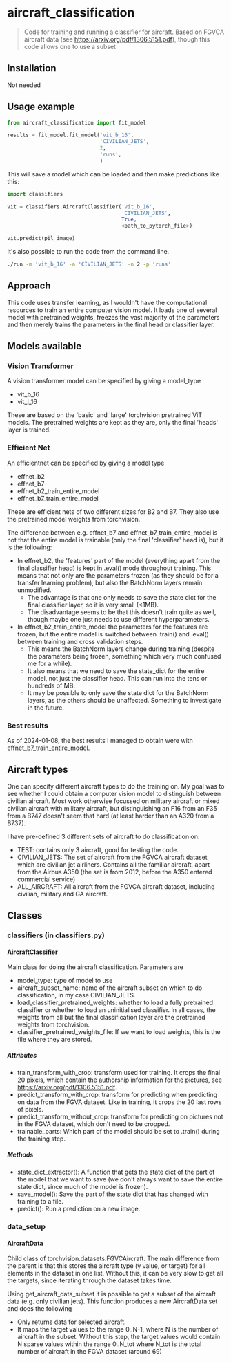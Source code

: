 # aircraft_classification
> Code for training and running a classifier for aircraft.
> Based on FGVCA aircraft data (see https://arxiv.org/pdf/1306.5151.pdf), though this code allows one to use a subset

## Installation
Not needed

## Usage example
```python
from aircraft_classification import fit_model

results = fit_model.fit_model('vit_b_16',
                              'CIVILIAN_JETS',
                              2,
                              'runs',
                              )
```

This will save a model which can be loaded and then make predictions like this:
```python
import classifiers

vit = classifiers.AircraftClassifier('vit_b_16',
                                     'CIVILIAN_JETS',
                                     True,
                                     <path_to_pytorch_file>)

vit.predict(pil_image)
```

It's also possible to run the code from the command line.
```bash
./run -m 'vit_b_16' -a 'CIVILIAN_JETS' -n 2 -p 'runs'
```

## Approach
This code uses transfer learning, as I wouldn't have the computational resources
to train an entire computer vision model. It loads one of several model with
pretrained weights, freezes the vast majority of the parameters and then merely 
trains the parameters in the final head or classifier layer.

## Models available
### Vision Transformer
A vision transformer model can be specified by giving a model_type
* vit_b_16
* vit_l_16

These are based on the 'basic' and 'large' torchvision pretrained ViT models. The pretrained weights are 
kept as they are, only the final 'heads' layer is trained.

### Efficient Net
An efficientnet can be specified by giving a model type
* effnet_b2
* effnet_b7
* effnet_b2_train_entire_model
* effnet_b7_train_entire_model

These are efficient nets of two different sizes for B2 and B7. They also use the pretrained model weights
from torchvision.

The difference between e.g. effnet_b7 and effnet_b7_train_entire_model is not that the entire model is trainable (only the final 'classifier' head is), 
but it is the following:
* In effnet_b2, the 'features' part of the model (everything apart from the final classifier head) is kept in .eval() mode throughout training. This means that not only are the parameters frozen (as they should be for a transfer learning problem), but also the BatchNorm layers remain unmodified.
  * The advantage is that one only needs to save the state dict for the final classifier layer, so it is very small (<1MB).
  * The disadvantage seems to be that this doesn't train quite as well, though maybe one just needs to use different hyperparameters.
* In effnet_b2_train_entire_model the parameters for the features are frozen, but the entire model is switched between .train() and .eval() between training and cross validation steps.
  * This means the BatchNorm layers change during training (despite the parameters being frozen, something which very much confused me for a while).
  * It also means that we need to save the state_dict for the entire model, not just the classifier head. This can run into the tens or hundreds of MB.
  * It may be possible to only save the state dict for the BatchNorm layers, as the others should be unaffected. Something to investigate in the future.

### Best results
As of 2024-01-08, the best results I managed to obtain were with effnet_b7_train_entire_model.

## Aircraft types

One can specify different aircraft types to do the training on. My goal was to see whether I could
obtain a computer vision model to distinguish between civilian aircraft. Most work otherwise focussed on military aircraft
or mixed civilian aircraft with military aircraft, but distinguishing an F16 from an F35 from a B747 doesn't seem that hard 
(at least harder than an A320 from a B737).

I have pre-defined 3 different sets of aircraft to do classification on:
* TEST: contains only 3 aircraft, good for testing the code.
* CIVILIAN_JETS: The set of aircraft from the FGVCA aircraft dataset which are civilian jet airliners. Contains all the familiar aircraft, apart from the Airbus A350 (the set is from 2012, before the A350 entered commercial service)
* ALL_AIRCRAFT: All aircraft from the FGVCA aircraft dataset, including civilian, military and GA aircraft.

## Classes
### classifiers (in classifiers.py)

#### AircraftClassifier
Main class for doing the aircraft classification. Parameters are
* model_type: type of model to use
* aircraft_subset_name: name of the aircraft subset on which to do classification, in my case CIVILIAN_JETS.
* load_classifier_pretrained_weights: whether to load a fully pretrained classifier or whether to load an uninitialised classifier. In all cases, the weights from all but the final classification layer are the pretrained weights from torchvision.
* classifier_pretrained_weights_file: If we want to load weights, this is the file where they are stored.

##### Attributes
* train_transform_with_crop: transform used for training. It crops the final 20 pixels, which contain the authorship information for the pictures, see https://arxiv.org/pdf/1306.5151.pdf.
* predict_transform_with_crop: transform for predicting when predicting on data from the FGVA dataset. Like in training, it crops the 20 last rows of pixels.
* predict_transform_without_crop: transform for predicting on pictures not in the FGVA dataset, which don't need to be cropped.
* trainable_parts: Which part of the model should be set to .train() during the training step.

##### Methods
* state_dict_extractor(): A function that gets the state dict of the part of the model that we want to save (we don't always want to save the entire state dict, since much of the model is frozen).
* save_model(): Save the part of the state dict that has changed with training to a file.
* predict(): Run a prediction on a new image.

### data_setup

#### AircraftData
Child class of torchvision.datasets.FGVCAircraft. The main difference from the parent is that this stores the aircraft 
type (y value, or target) for all elements in the dataset in one list. 
Without this, it can be very slow to get all the targets, since iterating through the dataset takes time.

Using get_aircraft_data_subset it is possible to get a subset of the aircraft data
(e.g. only civilian jets). 
This function produces a new AircraftData set and does the following
* Only returns data for selected aircraft.
* It maps the target values to the range 0..N-1, where N is the number of aircraft in the subset. Without this step, the target values would contain N sparse values within the range 0..N_tot where N_tot is the total number of aircraft in the FGVA dataset (around 69)

